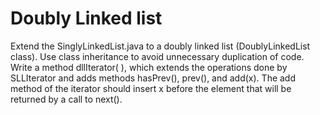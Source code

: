 # Doubly Linked list
   Extend the SinglyLinkedList.java to a doubly linked list (DoublyLinkedList class).
   Use class inheritance to avoid unnecessary duplication of code.  Write a method
   dllIterator( ), which extends the operations done by SLLIterator and adds methods
   hasPrev(), prev(), and add(x).  The add method of the iterator should insert x before
   the element that will be returned by a call to next().
